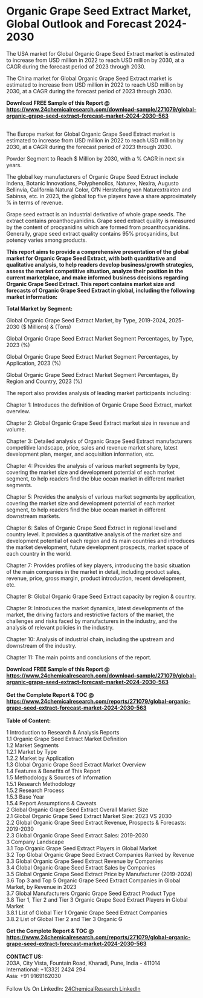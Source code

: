 <h1>Organic Grape Seed Extract Market, Global Outlook and Forecast 2024-2030</h1><p>The USA market for Global Organic Grape Seed Extract market is estimated to increase from USD million in 2022 to reach USD million by 2030, at a CAGR during the forecast period of 2023 through 2030.</p><p>
</p><p>The China market for Global Organic Grape Seed Extract market is estimated to increase from USD million in 2022 to reach USD million by 2030, at a CAGR during the forecast period of 2023 through 2030.</p><div><b>Download FREE Sample of this Report @ 
            <a href="https://www.24chemicalresearch.com/download-sample/271079/global-organic-grape-seed-extract-forecast-market-2024-2030-563">
            https://www.24chemicalresearch.com/download-sample/271079/global-organic-grape-seed-extract-forecast-market-2024-2030-563</a></b></div><br><p>
</p><p>The Europe market for Global Organic Grape Seed Extract market is estimated to increase from USD million in 2022 to reach USD million by 2030, at a CAGR during the forecast period of 2023 through 2030.</p><p>
Powder Segment to Reach $ Million by 2030, with a % CAGR in next six years.</p><p>
The global key manufacturers of Organic Grape Seed Extract include Indena, Botanic Innovations, Polyphenolics, Naturex, Nexira, Augusto Bellinvia, California Natural Color, GfN Herstellung von Naturextrakten and Sabinsa, etc. in 2023, the global top five players have a share approximately % in terms of revenue.</p><p>
Grape seed extract is an industrial derivative of whole grape seeds. The extract contains proanthocyanidins. Grape seed extract quality is measured by the content of procyanidins which are formed from proanthocyanidins. Generally, grape seed extract quality contains 95% procyanidins, but potency varies among products.</p><p>
<strong>This report aims to provide a comprehensive presentation of the global market for Organic Grape Seed Extract, with both quantitative and qualitative analysis, to help readers develop business/growth strategies, assess the market competitive situation, analyze their position in the current marketplace, and make informed business decisions regarding Organic Grape Seed Extract. This report contains market size and forecasts of Organic Grape Seed Extract in global, including the following market information:</strong></p><p>
</p><p>
<strong>Total Market by Segment:</strong></p><p>
Global Organic Grape Seed Extract Market, by Type, 2019-2024, 2025-2030 ($ Millions) &amp; (Tons)</p><p>
Global Organic Grape Seed Extract Market Segment Percentages, by Type, 2023 (%)</p><p>
</p><p>
Global Organic Grape Seed Extract Market Segment Percentages, by Application, 2023 (%)</p><p>
</p><p>
Global Organic Grape Seed Extract Market Segment Percentages, By Region and Country, 2023 (%)</p><p>
</p><p>
The report also provides analysis of leading market participants including:</p><p>
</p><p>
</p><p>
Chapter 1: Introduces the definition of Organic Grape Seed Extract, market overview.</p><p>
Chapter 2: Global Organic Grape Seed Extract market size in revenue and volume.</p><p>
Chapter 3: Detailed analysis of Organic Grape Seed Extract manufacturers competitive landscape, price, sales and revenue market share, latest development plan, merger, and acquisition information, etc.</p><p>
Chapter 4: Provides the analysis of various market segments by type, covering the market size and development potential of each market segment, to help readers find the blue ocean market in different market segments.</p><p>
Chapter 5: Provides the analysis of various market segments by application, covering the market size and development potential of each market segment, to help readers find the blue ocean market in different downstream markets.</p><p>
Chapter 6: Sales of Organic Grape Seed Extract in regional level and country level. It provides a quantitative analysis of the market size and development potential of each region and its main countries and introduces the market development, future development prospects, market space of each country in the world.</p><p>
Chapter 7: Provides profiles of key players, introducing the basic situation of the main companies in the market in detail, including product sales, revenue, price, gross margin, product introduction, recent development, etc.</p><p>
Chapter 8: Global Organic Grape Seed Extract capacity by region &amp; country.</p><p>
Chapter 9: Introduces the market dynamics, latest developments of the market, the driving factors and restrictive factors of the market, the challenges and risks faced by manufacturers in the industry, and the analysis of relevant policies in the industry.</p><p>
Chapter 10: Analysis of industrial chain, including the upstream and downstream of the industry.</p><p>
Chapter 11: The main points and conclusions of the report.</p><div><b>Download FREE Sample of this Report @ 
            <a href="https://www.24chemicalresearch.com/download-sample/271079/global-organic-grape-seed-extract-forecast-market-2024-2030-563">
            https://www.24chemicalresearch.com/download-sample/271079/global-organic-grape-seed-extract-forecast-market-2024-2030-563</a></b></div><br><div><b>Get the Complete Report & TOC @ 
            <a href="https://www.24chemicalresearch.com/reports/271079/global-organic-grape-seed-extract-forecast-market-2024-2030-563">
            https://www.24chemicalresearch.com/reports/271079/global-organic-grape-seed-extract-forecast-market-2024-2030-563</a></b></div><br>
            <b>Table of Content:</b><p>1 Introduction to Research & Analysis Reports<br />
    1.1 Organic Grape Seed Extract Market Definition<br />
    1.2 Market Segments<br />
        1.2.1 Market by Type<br />
        1.2.2 Market by Application<br />
    1.3 Global Organic Grape Seed Extract Market Overview<br />
    1.4 Features & Benefits of This Report<br />
    1.5 Methodology & Sources of Information<br />
        1.5.1 Research Methodology<br />
        1.5.2 Research Process<br />
        1.5.3 Base Year<br />
        1.5.4 Report Assumptions & Caveats<br />
2 Global Organic Grape Seed Extract Overall Market Size<br />
    2.1 Global Organic Grape Seed Extract Market Size: 2023 VS 2030<br />
    2.2 Global Organic Grape Seed Extract Revenue, Prospects & Forecasts: 2019-2030<br />
    2.3 Global Organic Grape Seed Extract Sales: 2019-2030<br />
3 Company Landscape<br />
    3.1 Top Organic Grape Seed Extract Players in Global Market<br />
    3.2 Top Global Organic Grape Seed Extract Companies Ranked by Revenue<br />
    3.3 Global Organic Grape Seed Extract Revenue by Companies<br />
    3.4 Global Organic Grape Seed Extract Sales by Companies<br />
    3.5 Global Organic Grape Seed Extract Price by Manufacturer (2019-2024)<br />
    3.6 Top 3 and Top 5 Organic Grape Seed Extract Companies in Global Market, by Revenue in 2023<br />
    3.7 Global Manufacturers Organic Grape Seed Extract Product Type<br />
    3.8 Tier 1, Tier 2 and Tier 3 Organic Grape Seed Extract Players in Global Market<br />
        3.8.1 List of Global Tier 1 Organic Grape Seed Extract Companies<br />
        3.8.2 List of Global Tier 2 and Tier 3 Organic G</p><div><b>Get the Complete Report & TOC @ 
            <a href="https://www.24chemicalresearch.com/reports/271079/global-organic-grape-seed-extract-forecast-market-2024-2030-563">
            https://www.24chemicalresearch.com/reports/271079/global-organic-grape-seed-extract-forecast-market-2024-2030-563</a></b></div><br><b>CONTACT US:</b><br>
            203A, City Vista, Fountain Road, Kharadi, Pune, India - 411014<br>
            International: +1(332) 2424 294<br>
            Asia: +91 9169162030 <br><br>
            Follow Us On LinkedIn: <a href="https://www.linkedin.com/company/24chemicalresearch/">24ChemicalResearch LinkedIn</a>